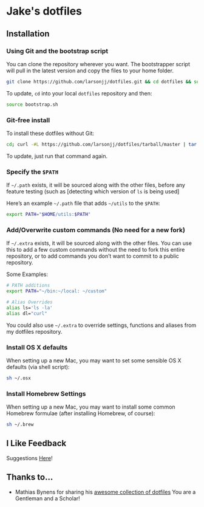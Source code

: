 # Jake's dotfiles

## Installation

### Using Git and the bootstrap script

You can clone the repository wherever you want. The bootstrapper script will pull in the latest version and copy the files to your home folder.

```bash
git clone https://github.com/larsonjj/dotfiles.git && cd dotfiles && source bootstrap.sh
```

To update, `cd` into your local `dotfiles` repository and then:

```bash
source bootstrap.sh
```

### Git-free install

To install these dotfiles without Git:

```bash
cd; curl -#L https://github.com/larsonjj/dotfiles/tarball/master | tar -xzv --strip-components 1 --exclude={README.md,bootstrap.sh}
```

To update, just run that command again.

### Specify the `$PATH`

If `~/.path` exists, it will be sourced along with the other files, before any feature testing (such as [detecting which version of `ls` is being used]

Here’s an example `~/.path` file that adds `~/utils` to the `$PATH`:

```bash
export PATH="$HOME/utils:$PATH"
```

### Add/Overwrite custom commands (No need for a new fork)

If `~/.extra` exists, it will be sourced along with the other files. You can use this to add a few custom commands without the need to fork this entire repository, or to add commands you don’t want to commit to a public repository.

Some Examples:

```bash
# PATH additions
export PATH="~/bin:~/local: ~/custom"

# Alias Overrides
alias ls='ls -la'
alias dl="curl"
```

You could also use `~/.extra` to override settings, functions and aliases from my dotfiles repository.

### Install OS X defaults

When setting up a new Mac, you may want to set some sensible OS X defaults (via shell script):

```bash
sh ~/.osx
```

### Install Homebrew Settings

When setting up a new Mac, you may want to install some common Homebrew formulae (after installing Homebrew, of course):

```bash
sh ~/.brew
```

## I Like Feedback

Suggestions
[Here](https://github.com/larsonjj/dotfiles)!

## Thanks to…

* Mathias Bynens for sharing his [awesome collection of dotfiles](https://github.com/mathiasbynens/dotfiles)
You are a Gentleman and a Scholar!